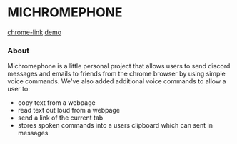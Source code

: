 # MICHROMEPHONE
[chrome-link](https://chrome.google.com/webstore/detail/michromephone/ilcdkmgajobpoeemenhnncagcjemnaco)
[demo]()


### About
Michromephone is a little personal project that allows users to send discord messages and emails to friends from the chrome browser by using simple voice commands. We've also added additional voice commands to allow a user to:
- copy text from a webpage 
- read text out loud from a webpage
- send a link of the current tab
- stores spoken commands into a users clipboard which can sent in messages